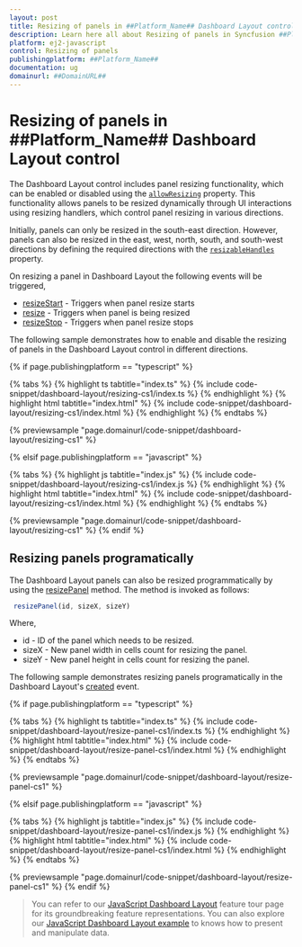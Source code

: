 ```yaml
---
layout: post
title: Resizing of panels in ##Platform_Name## Dashboard Layout control | Syncfusion
description: Learn here all about Resizing of panels in Syncfusion ##Platform_Name## Dashboard Layout control of Syncfusion Essential JS 2 and more.
platform: ej2-javascript
control: Resizing of panels
publishingplatform: ##Platform_Name##
documentation: ug
domainurl: ##DomainURL##
---
```


# Resizing of panels in ##Platform_Name## Dashboard Layout control

The Dashboard Layout control includes panel resizing functionality, which can be enabled or disabled using the [`allowResizing`](../../api/dashboard-layout/#allowresizing) property. This functionality allows panels to be resized dynamically through UI interactions using resizing handlers, which control panel resizing in various directions.

Initially, panels can only be resized in the south-east direction. However, panels can also be resized in the east, west, north, south, and south-west directions by defining the required directions with the [`resizableHandles`](../../api/dashboard-layout/#resizablehandles) property.

On resizing a panel in Dashboard Layout the following events will be triggered,
  * [resizeStart](../../api/dashboard-layout/#resizestart) - Triggers when panel resize starts
  * [resize](../../api/dashboard-layout/#resize) - Triggers when panel is being resized
  * [resizeStop](../../api/dashboard-layout/#resizestop) - Triggers when panel resize stops

The following sample demonstrates how to enable and disable the resizing of panels in the Dashboard Layout control in different directions.

{% if page.publishingplatform == "typescript" %}

 {% tabs %}
{% highlight ts tabtitle="index.ts" %}
{% include code-snippet/dashboard-layout/resizing-cs1/index.ts %}
{% endhighlight %}
{% highlight html tabtitle="index.html" %}
{% include code-snippet/dashboard-layout/resizing-cs1/index.html %}
{% endhighlight %}
{% endtabs %}
        
{% previewsample "page.domainurl/code-snippet/dashboard-layout/resizing-cs1" %}

{% elsif page.publishingplatform == "javascript" %}

{% tabs %}
{% highlight js tabtitle="index.js" %}
{% include code-snippet/dashboard-layout/resizing-cs1/index.js %}
{% endhighlight %}
{% highlight html tabtitle="index.html" %}
{% include code-snippet/dashboard-layout/resizing-cs1/index.html %}
{% endhighlight %}
{% endtabs %}

{% previewsample "page.domainurl/code-snippet/dashboard-layout/resizing-cs1" %}
{% endif %}

## Resizing panels programatically

The Dashboard Layout panels can also be resized programmatically by using the [resizePanel](../../api/dashboard-layout/#resizepanel) method. The method is invoked as follows:

  ```js
   resizePanel(id, sizeX, sizeY)
  ```

Where,
  * id - ID of the panel which needs to be resized.
  * sizeX - New panel width in cells count for resizing the panel.
  * sizeY - New panel height in cells count for resizing the panel.

The following sample demonstrates resizing panels programatically in the Dashboard Layout's [created](../../api/dashboard-layout/#created) event.

{% if page.publishingplatform == "typescript" %}

 {% tabs %}
{% highlight ts tabtitle="index.ts" %}
{% include code-snippet/dashboard-layout/resize-panel-cs1/index.ts %}
{% endhighlight %}
{% highlight html tabtitle="index.html" %}
{% include code-snippet/dashboard-layout/resize-panel-cs1/index.html %}
{% endhighlight %}
{% endtabs %}

{% previewsample "page.domainurl/code-snippet/dashboard-layout/resize-panel-cs1" %}

{% elsif page.publishingplatform == "javascript" %}

{% tabs %}
{% highlight js tabtitle="index.js" %}
{% include code-snippet/dashboard-layout/resize-panel-cs1/index.js %}
{% endhighlight %}
{% highlight html tabtitle="index.html" %}
{% include code-snippet/dashboard-layout/resize-panel-cs1/index.html %}
{% endhighlight %}
{% endtabs %}

{% previewsample "page.domainurl/code-snippet/dashboard-layout/resize-panel-cs1" %}
{% endif %}

> You can refer to our [JavaScript Dashboard Layout](https://www.syncfusion.com/javascript-ui-controls/js-dashboard-layout) feature tour page for its groundbreaking feature representations. You can also explore our [JavaScript Dashboard Layout example](https://ej2.syncfusion.com/demos/#/material/dashboard-layout/default.html) to knows how to present and manipulate data.